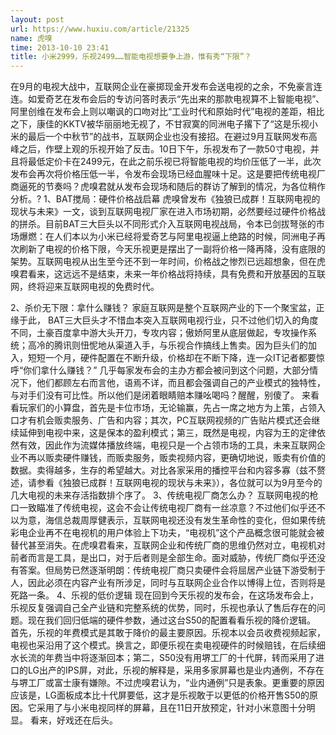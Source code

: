 ```yaml
---
layout: post
url: https://www.huxiu.com/article/21325
name: 虎嗅
time: 2013-10-10 23:41
title: 小米2999，乐视2499……智能电视想要争上游，惟有秀“下限”？
---
```

在9月的电视大战中，互联网企业在豪掷现金开发布会送电视的之余，不免豪言连连。如爱奇艺在发布会后的专访问答时表示“先出来的那款电视算不上智能电视”、阿里创维在发布会上则以嘲讽的口吻对比“工业时代和原始时代”电视的差距，相比之下，康佳的KKTV被华丽丽地无视了，不甘寂寞的同洲电子撂下了“这是乐视小米的最后一个中秋节”的战书，互联网企业也没有接招。在避过9月互联网发布高峰之后，作壁上观的乐视开始了反击。10日下午，乐视发布了一款50寸电视，并且将最低定价卡在2499元，在此之前乐视已将智能电视的均价压低了一半，此次发布会再次将价格压低一半，令发布会现场已经血腥味十足。这是要把传统电视厂商逼死的节奏吗？虎嗅君就从发布会现场和随后的群访了解到的情况，为各位稍作分析。? 1、BAT搅局：硬件价格战启幕 虎嗅曾发布《独狼已成群！互联网电视的现状与未来》一文，谈到互联网电视厂家在进入市场初期，必然要经过硬件价格战的拼杀。目前BAT三大巨头以不同形式介入互联网电视战局，令本已剑拔弩张的市场爆燃：在人们本以为小米已经将爱奇艺与阿里电视逼上绝路的时候，同洲电子再次刷新了电视的价格下限，今天乐视更是摆出了一副将价格一降再降，没有底限的架势。互联网电视从出生至今还不到一年时间，价格战之惨烈已远超想象，但在虎嗅君看来，这远远不是结束，未来一年价格战将持续，具有免费和开放基因的互联网，终将迎来互联网电视的免费时代。

2、杀价无下限：拿什么赚钱？ 家庭互联网是整个互联网产业的下一个聚宝盆，正缘于此， BAT三大巨头才不惜血本突入互联网电视行业，只不过他们切入的角度不同，土豪百度拿中游大头开刀，专攻内容；傲娇阿里从底层做起，专攻操作系统；高冷的腾讯则忸怩地从渠道入手，与乐视合作搞线上售卖。因为巨头们的加入，短短一个月，硬件配置在不断升级，价格却在不断下降，连一众IT记者都要惊呼“你们拿什么赚钱？” 几乎每家发布会的主办方都会被问到这个问题，大部分情况下，他们都顾左右而言他，语焉不详，而且都会强调自己的产业模式的独特性，与对手们没有可比性。所以他们是闭着眼睛赔本赚吆喝吗？醒醒，别傻了。 来看看玩家们的小算盘，首先是卡位市场，无论输赢，先占一席之地方为上策，占领入口才有机会贩卖服务、广告和内容；其次，PC互联网视频的广告贴片模式还会继续延伸到电视中来，这是保本的盈利模式；第三，既然是电视，内容为王的定律依然有效，因此作为流媒体播放终端，电视只是一个占领市场的工具，未来互联网企业不再以贩卖硬件赚钱，而贩卖服务，贩卖视频内容，更确切地说，贩卖有价值的数据。卖得越多，生存的希望越大。对比各家采用的播控平台和内容多寡（兹不赘述，请参看《独狼已成群！互联网电视的现状与未来》），各位就可以为9月至今的几大电视的未来存活指数排个序了。 3、传统电视厂商怎么办？ 互联网电视的枪口一致瞄准了传统电视，这会不会让传统电视厂商有一丝凉意？不过他们似乎还不以为意，海信总裁周厚健表示，互联网电视还没有发生革命性的变化，但如果传统彩电企业再不在电视机的用户体验上下功夫，“电视机”这个产品概念很可能就会被替代甚至消失。在虎嗅君看来，互联网企业和传统厂商的思维仍然对立，电视机对前者而言是工具，是出口，对于后者则是全部生命。面对威胁，传统厂商似乎还没有答案。但局势已然逐渐明朗：传统电视厂商只卖硬件会将屈居产业链下游受制于人，因此必须在内容产业有所涉足，同时与互联网企业合作以博得上位，否则将是死路一条。 4、乐视的低价逻辑 现在回到今天乐视的发布会，在这场发布会上，乐视反复强调自己全产业链和完整系统的优势，同时，乐视也承认了售后存在的问题。现在我们回归低端的硬件参数，通过这台S50的配置看看乐视的降价逻辑。 首先，乐视的年费模式是其敢于降价的最主要原因。乐视本以会员收费视频起家，电视也采沿用了这个模式。换言之，即便乐视在卖电视硬件的时候赔钱，在后续细水长流的年费当中将逐渐回本；第二，S50没有用堺工厂的十代屏，转而采用了进口的LG出产的IPS屏，对此，乐视的解释是，采用多家屏幕也是业内通例，不存在与堺工厂或富士康有嫌隙。不过虎嗅君认为，“业内通例”只是表象。更重要的原因应该是，LG面板成本比十代屏要低，这才是乐视敢于以更低的价格开售S50的原因。它采用了与小米电视同样的屏幕，且在11日开放预定，针对小米意图十分明显。 看来，好戏还在后头。


